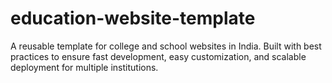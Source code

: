 # education-website-template
A reusable template for college and school websites in India. Built with best practices to ensure fast development, easy customization, and scalable deployment for multiple institutions.
